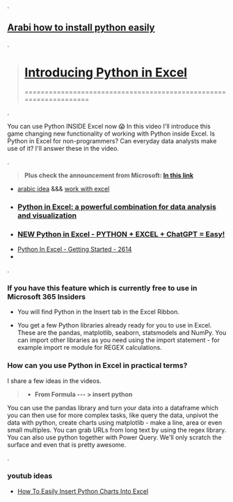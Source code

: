.



## [Arabi how to install python easily](https://www.youtube.com/watch?v=7YS6YDQKFh0)



.



> # [Introducing Python in Excel](https://www.youtube.com/watch?v=FbBXtqtRnWU&t=47s)
>
> ==================================================================
> 

.

You can use Python INSIDE Excel now 😱 In this video I'll introduce this game changing new functionality of working with Python inside Excel.  Is Python in Excel for non-programmers? Can everyday data analysts make use of it? I'll answer these in the video.


.



> **Plus check the announcement from Microsoft: [In this link](https://techcommunity.microsoft.com/t5/excel-blog/announcing-python-in-excel-combining-the-power-of-python-and-the/ba-p/3893439)**


- [arabic idea](https://www.youtube.com/watch?v=frceeS7w5eQ) &&& [ work with excel](https://www.youtube.com/watch?v=7YS6YDQKFh0)
- ### [Python in Excel: a powerful combination for data analysis and visualization](https://www.youtube.com/watch?v=H4XbvL8Mglc)
- ### [ NEW Python in Excel - PYTHON + EXCEL + ChatGPT = Easy! ](https://www.youtube.com/watch?v=-_1IaUjO-hk)
- [Python In Excel - Getting Started - 2614](https://www.youtube.com/watch?v=KIhDQDtvZPg)
- 
.


### If you have this feature which is currently free to use in Microsoft 365 Insiders

- You will find Python in the Insert tab in the Excel Ribbon.

- You get a few Python libraries already ready for you to use in Excel. These are the pandas, matplotlib, seaborn, statsmodels and NumPy. You can import other libraries as you need using the import statement - for example import re module for REGEX calculations.

 
 
###  How can you use Python in Excel in practical terms?


I share a few ideas in the videos.

> - **From Formula --- > insert python**

You can use the pandas library and turn your data into a dataframe which you can then use for more complex tasks, like query the data, unpivot the data with python, create charts using matplotlib - make a line, area or even small multiples. You can grab URLs from long text by using the regex library. You can also use python together with Power Query. We'll only scratch the surface and even that is pretty awesome.



.


### youtub ideas


- [How To Easily Insert Python Charts Into Excel](https://www.youtube.com/watch?v=4CrZUJtjZkc)
